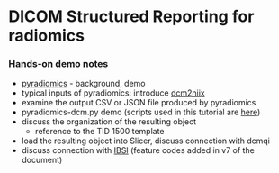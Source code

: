 # DICOM Structured Reporting for radiomics

### Hands-on demo notes

* [pyradiomics](https://github.com/Radiomics/pyradiomics) - background, demo
* typical inputs of pyradiomics: introduce [dcm2niix](https://github.com/rordenlab/dcm2niix)
* examine the output CSV or JSON file produced by pyradiomics
* pyradiomics-dcm.py demo \(scripts used in this tutorial are [here](https://github.com/QIICR/dicom4miccai-handson/tree/master/scripts)\)
* discuss the organization of the resulting object
  * reference to the TID 1500 template
* load the resulting object into Slicer, discuss connection with dcmqi
* discuss connection with [IBSI](https://arxiv.org/abs/1612.07003) \(feature codes added in v7 of the document\)



